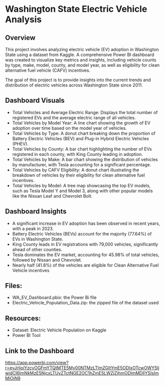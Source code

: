 # Washington State Electric Vehicle Analysis

## Overview 
This project involves analyzing electric vehicle (EV) adoption in Washington State using a dataset from Kaggle. A comprehensive Power BI dashboard was created to visualize key metrics and insights, including vehicle counts by type, make, model, county, and model year, as well as eligibility for clean alternative fuel vehicle (CAFV) incentives. 

The goal of this project is to provide insights into the current trends and distribution of electric vehicles across Washington State since 2011.

## Dashboard Visuals
- Total Vehicles and Average Electric Range: Displays the total number of registered EVs and the average electric range of all vehicles.
- Total Vehicles by Model Year: A line chart showing the growth of EV adoption over time based on the model year of vehicles.
- Total Vehicles by Type: A donut chart breaking down the proportion of Battery Electric Vehicles (BEV) and Plug-in Hybrid Electric Vehicles (PHEV).
- Total Vehicles by County: A bar chart highlighting the number of EVs registered in each county, with King County leading in adoption.
- Total Vehicles by Make: A bar chart showing the distribution of vehicles by manufacturer, with Tesla accounting for a significant percentage.
- Total Vehicles by CAFV Eligibility: A donut chart illustrating the breakdown of vehicles by their eligibility for clean alternative fuel incentives.
- Total Vehicles by Model: A tree map showcasing the top EV models, such as Tesla Model Y and Model 3, along with other popular models like the Nissan Leaf and Chevrolet Bolt.

## Dashboard Insights 
- A significant increase in EV adoption has been observed in recent years, with a peak in 2023.
- Battery Electric Vehicles (BEVs) account for the majority (77.64%) of EVs in Washington State.
- King County leads in EV registrations with 79,000 vehicles, significantly ahead of other counties.
- Tesla dominates the EV market, accounting for 45.98% of total vehicles, followed by Nissan and Chevrolet.
- Nearly half (41.8%) of the vehicles are eligible for Clean Alternative Fuel Vehicle incentives

## Files: 
- WA_EV_Dashboard.pbix: the Power Bi file 
- Electric_Vehicle_Population_Data.zip: the zipped file of the dataset used

## Resources: 
- Dataset: Electric Vehicle Population on Kaggle
- Power BI Tool

## Link to the Dashboard
https://app.powerbi.com/view?r=eyJrIjoiYzcyOGFmYTQtMTE5My00NTMzLTlmZGItYmE5ODIxOTcwOWY5IiwidCI6ImNkMzE5NjcxLTUyZTctNGE2OC1hZmE5LWZjZjhmODlmMDllYSIsImMiOjN9
